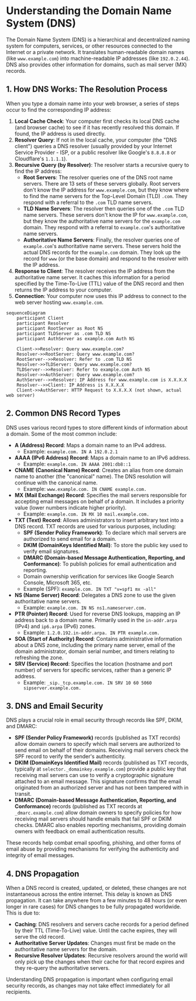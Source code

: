 # Understanding the Domain Name System (DNS)

The Domain Name System (DNS) is a hierarchical and decentralized naming system for computers, services, or other resources connected to the Internet or a private network. It translates human-readable domain names (like `www.example.com`) into machine-readable IP addresses (like `192.0.2.44`). DNS also provides other information for domains, such as mail server (MX) records.

## 1. How DNS Works: The Resolution Process

When you type a domain name into your web browser, a series of steps occur to find the corresponding IP address:

1.  **Local Cache Check**: Your computer first checks its local DNS cache (and browser cache) to see if it has recently resolved this domain. If found, the IP address is used directly.
2.  **Resolver Query**: If not in the local cache, your computer (the "DNS client") queries a DNS resolver (usually provided by your Internet Service Provider - ISP, or a public resolver like Google's `8.8.8.8` or Cloudflare's `1.1.1.1`).
3.  **Recursive Query (by Resolver)**: The resolver starts a recursive query to find the IP address:
    *   **Root Servers**: The resolver queries one of the DNS root name servers. There are 13 sets of these servers globally. Root servers don't know the IP address for `www.example.com`, but they know where to find the name servers for the Top-Level Domain (TLD) `.com`. They respond with a referral to the `.com` TLD name servers.
    *   **TLD Name Servers**: The resolver then queries one of the `.com` TLD name servers. These servers don't know the IP for `www.example.com`, but they know the authoritative name servers for the `example.com` domain. They respond with a referral to `example.com`'s authoritative name servers.
    *   **Authoritative Name Servers**: Finally, the resolver queries one of `example.com`'s authoritative name servers. These servers hold the actual DNS records for the `example.com` domain. They look up the record for `www` (or the base domain) and respond to the resolver with the IP address.
4.  **Response to Client**: The resolver receives the IP address from the authoritative name server. It caches this information for a period specified by the Time-To-Live (TTL) value of the DNS record and then returns the IP address to your computer.
5.  **Connection**: Your computer now uses this IP address to connect to the web server hosting `www.example.com`.

```mermaid
sequenceDiagram
    participant Client
    participant Resolver
    participant RootServer as Root NS
    participant TLDServer as .com TLD NS
    participant AuthServer as example.com Auth NS

    Client->>Resolver: Query www.example.com?
    Resolver->>RootServer: Query www.example.com?
    RootServer-->>Resolver: Refer to .com TLD NS
    Resolver->>TLDServer: Query www.example.com?
    TLDServer-->>Resolver: Refer to example.com Auth NS
    Resolver->>AuthServer: Query www.example.com?
    AuthServer-->>Resolver: IP Address for www.example.com is X.X.X.X
    Resolver-->>Client: IP Address is X.X.X.X
    Client->>AuthServer: HTTP Request to X.X.X.X (not shown, actual web server)
```

## 2. Common DNS Record Types

DNS uses various record types to store different kinds of information about a domain. Some of the most common include:

-   **A (Address) Record**: Maps a domain name to an IPv4 address.
    *   Example: `example.com. IN A 192.0.2.1`
-   **AAAA (IPv6 Address) Record**: Maps a domain name to an IPv6 address.
    *   Example: `example.com. IN AAAA 2001:db8::1`
-   **CNAME (Canonical Name) Record**: Creates an alias from one domain name to another (the "canonical" name). The DNS resolution will continue with the canonical name.
    *   Example: `www.example.com. IN CNAME example.com.`
-   **MX (Mail Exchange) Record**: Specifies the mail servers responsible for accepting email messages on behalf of a domain. It includes a priority value (lower numbers indicate higher priority).
    *   Example: `example.com. IN MX 10 mail.example.com.`
-   **TXT (Text) Record**: Allows administrators to insert arbitrary text into a DNS record. TXT records are used for various purposes, including:
    *   **SPF (Sender Policy Framework)**: To declare which mail servers are authorized to send email for a domain.
    *   **DKIM (DomainKeys Identified Mail)**: To store the public key used to verify email signatures.
    *   **DMARC (Domain-based Message Authentication, Reporting, and Conformance)**: To publish policies for email authentication and reporting.
    *   Domain ownership verification for services like Google Search Console, Microsoft 365, etc.
    *   Example (SPF): `example.com. IN TXT "v=spf1 mx -all"`
-   **NS (Name Server) Record**: Delegates a DNS zone to use the given authoritative name servers.
    *   Example: `example.com. IN NS ns1.nameserver.com.`
-   **PTR (Pointer) Record**: Used for reverse DNS lookups, mapping an IP address back to a domain name. Primarily used in the `in-addr.arpa` (IPv4) and `ip6.arpa` (IPv6) zones.
    *   Example: `1.2.0.192.in-addr.arpa. IN PTR example.com.`
-   **SOA (Start of Authority) Record**: Contains administrative information about a DNS zone, including the primary name server, email of the domain administrator, domain serial number, and timers relating to refreshing the zone.
-   **SRV (Service) Record**: Specifies the location (hostname and port number) of servers for specific services, rather than a generic IP address.
    *   Example: `_sip._tcp.example.com. IN SRV 10 60 5060 sipserver.example.com.`

## 3. DNS and Email Security

DNS plays a crucial role in email security through records like SPF, DKIM, and DMARC:

-   **SPF (Sender Policy Framework)** records (published as TXT records) allow domain owners to specify which mail servers are authorized to send email on behalf of their domains. Receiving mail servers check the SPF record to verify the sender's authenticity.
-   **DKIM (DomainKeys Identified Mail)** records (published as TXT records, typically at `selector._domainkey.example.com`) provide a public key that receiving mail servers can use to verify a cryptographic signature attached to an email message. This signature confirms that the email originated from an authorized server and has not been tampered with in transit.
-   **DMARC (Domain-based Message Authentication, Reporting, and Conformance)** records (published as TXT records at `_dmarc.example.com`) allow domain owners to specify policies for how receiving mail servers should handle emails that fail SPF or DKIM checks. DMARC also enables reporting mechanisms, providing domain owners with feedback on email authentication results.

These records help combat email spoofing, phishing, and other forms of email abuse by providing mechanisms for verifying the authenticity and integrity of email messages.

## 4. DNS Propagation

When a DNS record is created, updated, or deleted, these changes are not instantaneous across the entire internet. This delay is known as DNS propagation. It can take anywhere from a few minutes to 48 hours (or even longer in rare cases) for DNS changes to be fully propagated worldwide. This is due to:

-   **Caching**: DNS resolvers and servers cache records for a period defined by their TTL (Time-To-Live) value. Until the cache expires, they will serve the old record.
-   **Authoritative Server Updates**: Changes must first be made on the authoritative name servers for the domain.
-   **Recursive Resolver Updates**: Recursive resolvers around the world will only pick up the changes when their cache for that record expires and they re-query the authoritative servers.

Understanding DNS propagation is important when configuring email security records, as changes may not take effect immediately for all recipients.
